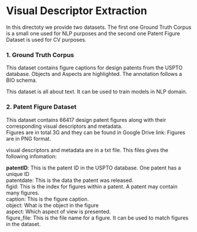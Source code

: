
Visual Descriptor Extraction
======
In this directoty we provide two datasets. The first one Ground Truth Corpus is a small one used for NLP purposes and the second one Patent Figure Dataset is used for CV purposes.

### 1. Ground Truth Corpus

This dataset contains figure captions for design patents from the USPTO database. Objects and Aspects are highlighted. The annotation follows a BIO schema. <br> 

This dataset is all about text. It can be used to train models in NLP domain.


### 2. Patent Figure Dataset
This dataset contains 66417 design patent figures along with their corresponding visual descriptors and metadata. <br>
Figures are in total 3G and they can be found in Google Drive link:
Figures are in PNG format. <br>

visual descriptors and metadata are in a txt file. This files gives the following infomation: <br>

**patentID**: This is the patent ID in the USPTO database. One patent has a unique ID                   <br>
patentdate: This is the data the patent was released.               <br>
figid: This is the index for figures within a patent. A patent may contain many figures.             <br>
caption: This is the figure caption.             <br>
object: What is the object in the figure             <br>
aspect: Which aspect of view is presented.             <br>
figure_file: This is the file name for a figure. It can be used to match figures in the dataset.              <br>
